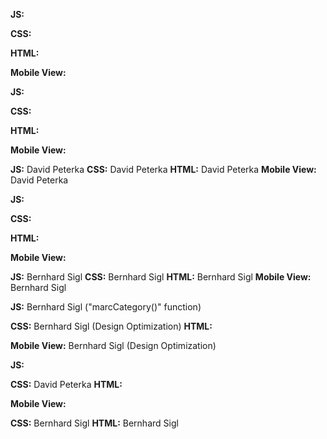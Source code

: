 <!-- login -->
**JS:**

**CSS:**

**HTML:**

**Mobile View:**

<!-- summary -->
**JS:**

**CSS:**

**HTML:**

**Mobile View:**

<!-- addTask -->
**JS:**
David Peterka
**CSS:**
David Peterka
**HTML:**
David Peterka
**Mobile View:**
David Peterka
<!-- board -->
**JS:**

**CSS:**

**HTML:**

**Mobile View:**

<!-- contacts -->
**JS:**
Bernhard Sigl
**CSS:**
Bernhard Sigl
**HTML:**
Bernhard Sigl
**Mobile View:**
Bernhard Sigl
<!-- sidebar -->
**JS:**
Bernhard Sigl ("marcCategory()" function)

**CSS:**
Bernhard Sigl (Design Optimization)
**HTML:**


**Mobile View:**
Bernhard Sigl (Design Optimization)
<!-- header -->
**JS:**

**CSS:**
David Peterka
**HTML:**

**Mobile View:**

<!-- fonts -->
**CSS:**
Bernhard Sigl
**HTML:**
Bernhard Sigl
